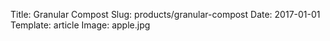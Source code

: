 Title: Granular Compost
Slug: products/granular-compost
Date: 2017-01-01
Template: article
Image: apple.jpg